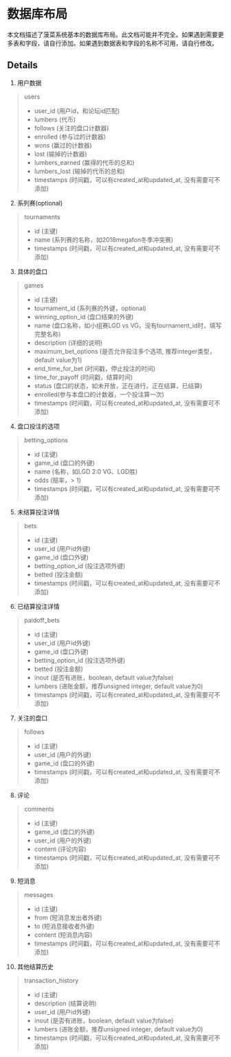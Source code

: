 # 数据库布局

本文档描述了菠菜系统基本的数据库布局。此文档可能并不完全。如果遇到需要更多表和字段，请自行添加。如果遇到数据表和字段的名称不可用，请自行修改。

## Details
1. 用户数据
> users
> - user_id (用户id，和论坛id匹配)
> - lumbers (代币)
> - follows (关注的盘口计数器)
> - enrolled (参与过的计数器)
> - wons (赢过的计数器)
> - lost (输掉的计数器)
> - lumbers_earned (赢得的代币的总和)
> - lumbers_lost (输掉的代币的总和)
> - timestamps (时间戳，可以有created_at和updated_at, 没有需要可不添加)

2. 系列赛(optional)
> tournaments
> - id (主键)
> - name (系列赛的名称，如2018megafon冬季冲突赛)
> - timestamps (时间戳，可以有created_at和updated_at, 没有需要可不添加)

3. 具体的盘口
> games
> - id (主键)
> - tournament_id (系列赛的外键，optional)
> - winning_option_id (盘口结果的外键)
> - name (盘口名称，如小组赛LGD vs VG。没有tournament_id时，填写完整名称)
> - description (详细的说明)
> - maximum_bet_options (是否允许投注多个选项, 推荐integer类型，default value为1)
> - end_time_for_bet (时间戳，停止投注的时间)
> - time_for_payoff (时间戳，结算时间)
> - status (盘口的状态，如未开放，正在进行，正在结算，已结算)
> - enrolled(参与本盘口的计数器，一个投注算一次)
> - timestamps (时间戳，可以有created_at和updated_at, 没有需要可不添加)

4. 盘口投注的选项
> betting_options
> - id (主键)
> - game_id (盘口的外键)
> - name (名称，如LGD 2:0 VG、LGD胜)
> - odds (赔率，> 1)
> - timestamps (时间戳，可以有created_at和updated_at, 没有需要可不添加)

5. 未结算投注详情
> bets
> - id (主键)
> - user_id (用户id外键)
> - game_id (盘口外键)
> - betting_option_id (投注选项外键)
> - betted (投注金额)
> - timestamps (时间戳，可以有created_at和updated_at, 没有需要可不添加)

6. 已结算投注详情
> paidoff_bets
> - id (主键)
> - user_id (用户id外键)
> - game_id (盘口外键)
> - betting_option_id (投注选项外键)
> - betted (投注金额)
> - inout (是否有进账，boolean, default value为false)
> - lumbers (进账金额，推荐unsigned integer, default value为0)
> - timestamps (时间戳，可以有created_at和updated_at, 没有需要可不添加)

7. 关注的盘口
> follows
> - id (主键)
> - user_id (用户的外键)
> - game_id (盘口的外键)
> - timestamps (时间戳，可以有created_at和updated_at, 没有需要可不添加)

8. 评论
> comments
> - id (主键)
> - game_id (盘口的外键)
> - user_id (用户的外键)
> - content (评论内容)
> - timestamps (时间戳，可以有created_at和updated_at, 没有需要可不添加)

9. 短消息
> messages
> - id (主键)
> - from (短消息发出者外键)
> - to (短消息接收者外键)
> - content (短消息内容)
> - timestamps (时间戳，可以有created_at和updated_at, 没有需要可不添加)

10. 其他结算历史
> transaction_history
> - id (主键)
> - description (结算说明)
> - user_id (用户id外键)
> - inout (是否有进账，boolean, default value为false)
> - lumbers (进账金额，推荐unsigned integer, default value为0)
> - timestamps (时间戳，可以有created_at和updated_at, 没有需要可不添加)
